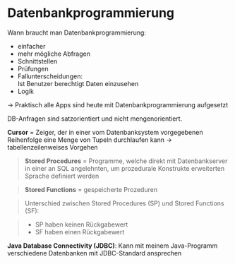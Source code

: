# Datenbankprogrammierung

Wann braucht man Datenbankprogrammierung:

* einfacher
* mehr mögliche Abfragen
* Schnittstellen
* Prüfungen
* Fallunterscheidungen:</br>Ist Benutzer berechtigt Daten einzusehen
* Logik

$\to$ Praktisch alle Apps sind heute mit Datenbankprogrammierung aufgesetzt

DB-Anfragen sind satzorientiert und nicht mengenorientiert.

**Cursor** = Zeiger, der in einer vom Datenbanksystem vorgegebenen Reihenfolge eine Menge von Tupeln durchlaufen kann $\to$ tabellenzeilenweises Vorgehen

> **Stored Procedures** = Programme, welche direkt mit Datenbankserver in einer an SQL angelehnten, um prozedurale Konstrukte erweiterten Sprache definiert werden

> **Stored Functions** = gespeicherte Prozeduren

> Unterschied zwischen Stored Procedures (SP) und Stored Functions (SF): 

> * SP haben keinen Rückgabewert 
> * SF haben einen Rückgabewert

**Java Database Connectivity (JDBC)**: Kann mit meinem Java-Programm verschiedene Datenbanken mit JDBC-Standard ansprechen

